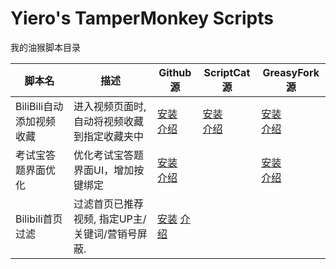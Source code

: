 # Yiero's TamperMonkey Scripts

我的油猴脚本目录

| 脚本名                   | 描述                                            | Github源                                                     | ScriptCat源                                                  | GreasyFork源                                                 |
| ------------------------ | ----------------------------------------------- | ------------------------------------------------------------ | ------------------------------------------------------------ | ------------------------------------------------------------ |
| BiliBili自动添加视频收藏 | 进入视频页面时, 自动将视频收藏到指定收藏夹中    | [安装](https://github.com/AliubYiero/TamperMonkeyScripts/raw/main/lib/BiliBili%E8%87%AA%E5%8A%A8%E6%B7%BB%E5%8A%A0%E8%A7%86%E9%A2%91%E6%94%B6%E8%97%8F.user.js)<br />[介绍](../bilibili-auto-add-favorites) | [安装]()<br />[介绍](https://scriptcat.org/zh-CN/script-show-page/1603) | [安装](https://update.greasyfork.org/scripts/489644/BiliBili%E8%87%AA%E5%8A%A8%E6%B7%BB%E5%8A%A0%E8%A7%86%E9%A2%91%E6%94%B6%E8%97%8F.user.js)<br />[介绍](https://greasyfork.org/zh-CN/scripts/489644) |
| 考试宝答题界面优化       | 优化考试宝答题界面UI，增加按键绑定              | [安装](https://github.com/AliubYiero/TamperMonkeyScripts/raw/main/lib/%E8%80%83%E8%AF%95%E5%AE%9D%E7%AD%94%E9%A2%98%E7%95%8C%E9%9D%A2%E4%BC%98%E5%8C%96.user.js)<br />[介绍](../style-kaoshibao-beautify) |                                                              | [安装](https://update.greasyfork.org/scripts/467995/%E8%80%83%E8%AF%95%E5%AE%9D%E7%AD%94%E9%A2%98%E7%95%8C%E9%9D%A2%E4%BC%98%E5%8C%96.user.js)<br />[介绍](https://greasyfork.org/zh-CN/scripts/467995) |
| Bilibili首页过滤         | 过滤首页已推荐视频, 指定UP主/关键词/营销号屏蔽. | [安装](https://github.com/AliubYiero/TamperMonkeyScripts/raw/main/lib/Bilibili首页过滤.user.js) [介绍](typora://app/bilibili-index-video-filter) |                                                              |                                                              |

